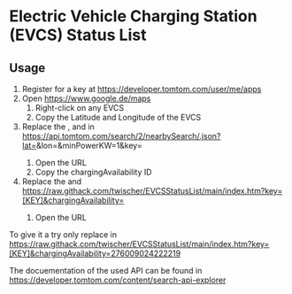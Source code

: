 Electric Vehicle Charging Station (EVCS) Status List
====================================================

Usage
-----
1. Register for a key at https://developer.tomtom.com/user/me/apps
1. Open https://www.google.de/maps
	1. Right-click on any EVCS
	1. Copy the Latitude and Longitude of the EVCS
1. Replace the <LAT>, <LON> and <KEY> in https://api.tomtom.com/search/2/nearbySearch/.json?lat=<LAT>&lon=<LON>&minPowerKW=1&key=<KEY>
	1. Open the URL
	1. Copy the chargingAvailability ID
1. Replace the <KEY> and <chargingAvailabilityIDs>
	https://raw.githack.com/twischer/EVCSStatusList/main/index.htm?key=[KEY]&chargingAvailability=<chargingAvailabilityIDs>
	1. Open the URL


To give it a try only replace <KEY> in
https://raw.githack.com/twischer/EVCSStatusList/main/index.htm?key=[KEY]&chargingAvailability=276009024222219

The docuementation of the used API can be found in https://developer.tomtom.com/content/search-api-explorer

